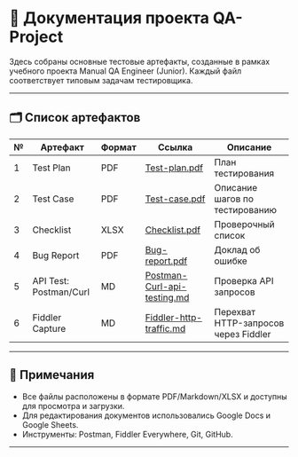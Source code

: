 # 📁 Документация проекта QA-Project

Здесь собраны основные тестовые артефакты, созданные в рамках учебного проекта Manual QA Engineer (Junior). Каждый файл соответствует типовым задачам тестировщика.

---

## 🗂 Список артефактов

| №  | Артефакт               | Формат | Ссылка                                                       | Описание                                 |
|----|------------------------|--------|--------------------------------------------------------------|------------------------------------------|
| 1  | Test Plan              | PDF    | [Test-plan.pdf](https://github.com/Arhuba/QA-Project/blob/main/docs/Test%20Plan.pdf)                             | План тестирования                        |
| 2  | Test Case              | PDF    | [Test-case.pdf](https://github.com/Arhuba/QA-Project/blob/main/docs/Test%20Case.pdf)                             | Описание шагов по тестированию           |
| 3  | Checklist              | XLSX   | [Checklist.pdf](https://github.com/Arhuba/QA-Project/blob/main/docs/Checklist.pdf)                           | Проверочный список                       |
| 4  | Bug Report             | PDF    | [Bug-report.pdf](https://github.com/Arhuba/QA-Project/blob/main/docs/BR-01.pdf)                           | Доклад об ошибке                         |
| 5  | API Test: Postman/Curl | MD     | [Postman-Curl-api-testing.md](https://github.com/Arhuba/QA-Project/blob/main/docs/postman-curl-api-testing.md)  | Проверка API запросов                   |
| 6  | Fiddler Capture        | MD     | [Fiddler-http-traffic.md](https://github.com/Arhuba/QA-Project/blob/main/docs/fiddler-post-analysis.md)         | Перехват HTTP-запросов через Fiddler     |

---

## 📌 Примечания

- Все файлы расположены в формате PDF/Markdown/XLSX и доступны для просмотра и загрузки.
- Для редактирования документов использовались Google Docs и Google Sheets.
- Инструменты: Postman, Fiddler Everywhere, Git, GitHub.

---
